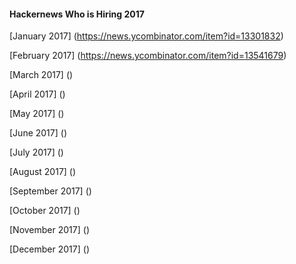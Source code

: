 #### Hackernews Who is Hiring 2017

[January 2017]
(https://news.ycombinator.com/item?id=13301832)

[February 2017]
(https://news.ycombinator.com/item?id=13541679)

[March 2017]
()

[April 2017]
()

[May 2017]
()

[June 2017]
()

[July 2017]
()

[August 2017]
()

[September 2017]
()

[October 2017]
()

[November 2017]
()

[December 2017]
()
